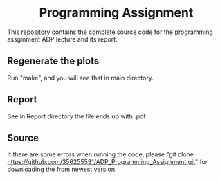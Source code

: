 <h1 align="center">Programming Assignment</h1>

This repository contains the complete source code for the programming assginment ADP lecture and its report.

## Regenerate the plots

Run "make", and you will see that in main directory.

## Report

See in Report directory the file ends up with .pdf

## Source

If there are some errors when running the code, please "git clone https://github.com/356255531/ADP_Programming_Assignment.git" for downloading the from newest version.

